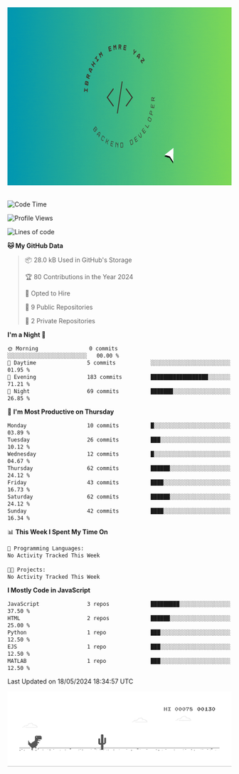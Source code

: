<a href="https://emre-yaz.github.io/" target="_blank">
  <img src="Logo.gif" alt="Personal Logo" width="900" height="400">
</a>
<br>
<br>

<!--START_SECTION:waka-->
![Code Time](http://img.shields.io/badge/Code%20Time-18%20hrs%2049%20mins-blue)

![Profile Views](http://img.shields.io/badge/Profile%20Views-0-blue)

![Lines of code](https://img.shields.io/badge/From%20Hello%20World%20I%27ve%20Written-615.8%20thousand%20lines%20of%20code-blue)

**🐱 My GitHub Data** 

> 📦 28.0 kB Used in GitHub's Storage 
 > 
> 🏆 80 Contributions in the Year 2024
 > 
> 💼 Opted to Hire
 > 
> 📜 9 Public Repositories 
 > 
> 🔑 2 Private Repositories 
 > 
**I'm a Night 🦉** 

```text
🌞 Morning                0 commits           ░░░░░░░░░░░░░░░░░░░░░░░░░   00.00 % 
🌆 Daytime                5 commits           ░░░░░░░░░░░░░░░░░░░░░░░░░   01.95 % 
🌃 Evening                183 commits         ██████████████████░░░░░░░   71.21 % 
🌙 Night                  69 commits          ███████░░░░░░░░░░░░░░░░░░   26.85 % 
```
📅 **I'm Most Productive on Thursday** 

```text
Monday                   10 commits          █░░░░░░░░░░░░░░░░░░░░░░░░   03.89 % 
Tuesday                  26 commits          ███░░░░░░░░░░░░░░░░░░░░░░   10.12 % 
Wednesday                12 commits          █░░░░░░░░░░░░░░░░░░░░░░░░   04.67 % 
Thursday                 62 commits          ██████░░░░░░░░░░░░░░░░░░░   24.12 % 
Friday                   43 commits          ████░░░░░░░░░░░░░░░░░░░░░   16.73 % 
Saturday                 62 commits          ██████░░░░░░░░░░░░░░░░░░░   24.12 % 
Sunday                   42 commits          ████░░░░░░░░░░░░░░░░░░░░░   16.34 % 
```


📊 **This Week I Spent My Time On** 

```text
💬 Programming Languages: 
No Activity Tracked This Week

🐱‍💻 Projects: 
No Activity Tracked This Week
```

**I Mostly Code in JavaScript** 

```text
JavaScript               3 repos             █████████░░░░░░░░░░░░░░░░   37.50 % 
HTML                     2 repos             ██████░░░░░░░░░░░░░░░░░░░   25.00 % 
Python                   1 repo              ███░░░░░░░░░░░░░░░░░░░░░░   12.50 % 
EJS                      1 repo              ███░░░░░░░░░░░░░░░░░░░░░░   12.50 % 
MATLAB                   1 repo              ███░░░░░░░░░░░░░░░░░░░░░░   12.50 % 
```




 Last Updated on 18/05/2024 18:34:57 UTC
<!--END_SECTION:waka-->

![Alt Text](dino.gif)

<!--
**Emre-Yaz/emre-yaz** is a ✨ _special_ ✨ repository because its `README.md` (this file) appears on your GitHub profile.
-->
